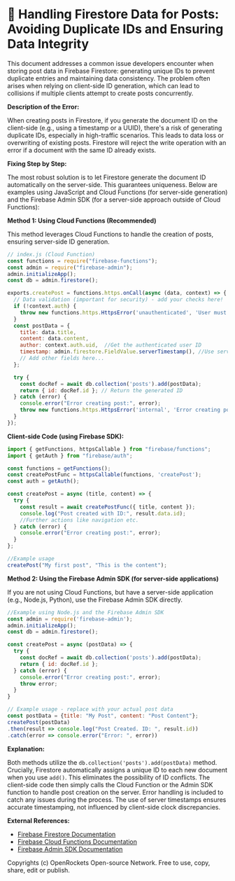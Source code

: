 # 🐞 Handling Firestore Data for Posts: Avoiding Duplicate IDs and Ensuring Data Integrity


This document addresses a common issue developers encounter when storing post data in Firebase Firestore: generating unique IDs to prevent duplicate entries and maintaining data consistency.  The problem often arises when relying on client-side ID generation, which can lead to collisions if multiple clients attempt to create posts concurrently.


**Description of the Error:**

When creating posts in Firestore, if you generate the document ID on the client-side (e.g., using a timestamp or a UUID), there's a risk of generating duplicate IDs, especially in high-traffic scenarios. This leads to data loss or overwriting of existing posts. Firestore will reject the write operation with an error if a document with the same ID already exists.


**Fixing Step by Step:**

The most robust solution is to let Firestore generate the document ID automatically on the server-side. This guarantees uniqueness.  Below are examples using JavaScript and Cloud Functions (for server-side generation) and the Firebase Admin SDK (for a server-side approach outside of Cloud Functions):

**Method 1: Using Cloud Functions (Recommended)**

This method leverages Cloud Functions to handle the creation of posts, ensuring server-side ID generation.


```javascript
// index.js (Cloud Function)
const functions = require("firebase-functions");
const admin = require("firebase-admin");
admin.initializeApp();
const db = admin.firestore();

exports.createPost = functions.https.onCall(async (data, context) => {
  // Data validation (important for security) - add your checks here!
  if (!context.auth) {
    throw new functions.https.HttpsError('unauthenticated', 'User must be authenticated.');
  }
  const postData = {
    title: data.title,
    content: data.content,
    author: context.auth.uid,  //Get the authenticated user ID
    timestamp: admin.firestore.FieldValue.serverTimestamp(), //Use server timestamp
    // Add other fields here...
  };

  try {
    const docRef = await db.collection('posts').add(postData);
    return { id: docRef.id }; // Return the generated ID
  } catch (error) {
    console.error("Error creating post:", error);
    throw new functions.https.HttpsError('internal', 'Error creating post.');
  }
});

```

**Client-side Code (using Firebase SDK):**

```javascript
import { getFunctions, httpsCallable } from "firebase/functions";
import { getAuth } from "firebase/auth";

const functions = getFunctions();
const createPostFunc = httpsCallable(functions, 'createPost');
const auth = getAuth();

const createPost = async (title, content) => {
  try {
    const result = await createPostFunc({ title, content });
    console.log("Post created with ID:", result.data.id);
    //Further actions like navigation etc.
  } catch (error) {
    console.error("Error creating post:", error);
  }
};

//Example usage
createPost("My first post", "This is the content");
```


**Method 2: Using the Firebase Admin SDK (for server-side applications)**

If you are not using Cloud Functions, but have a server-side application (e.g., Node.js, Python), use the Firebase Admin SDK directly.

```javascript
//Example using Node.js and the Firebase Admin SDK
const admin = require('firebase-admin');
admin.initializeApp();
const db = admin.firestore();

const createPost = async (postData) => {
  try {
    const docRef = await db.collection('posts').add(postData);
    return { id: docRef.id };
  } catch (error) {
    console.error("Error creating post:", error);
    throw error;
  }
}

// Example usage - replace with your actual post data
const postData = {title: "My Post", content: "Post Content"};
createPost(postData)
.then(result => console.log("Post Created. ID: ", result.id))
.catch(error => console.error("Error: ", error))
```


**Explanation:**

Both methods utilize the `db.collection('posts').add(postData)` method.  Crucially, Firestore automatically assigns a unique ID to each new document when you use `add()`.  This eliminates the possibility of ID conflicts.  The client-side code then simply calls the Cloud Function or the Admin SDK function to handle post creation on the server.  Error handling is included to catch any issues during the process.  The use of server timestamps ensures accurate timestamping, not influenced by client-side clock discrepancies.


**External References:**

* [Firebase Firestore Documentation](https://firebase.google.com/docs/firestore)
* [Firebase Cloud Functions Documentation](https://firebase.google.com/docs/functions)
* [Firebase Admin SDK Documentation](https://firebase.google.com/docs/admin)


Copyrights (c) OpenRockets Open-source Network. Free to use, copy, share, edit or publish.

